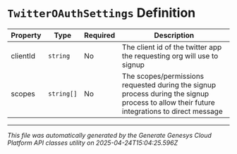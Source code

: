 # `TwitterOAuthSettings` Definition

| Property | Type | Required | Description |
|----------|------|----------|-------------|
| clientId | `string` | No | The client id of the twitter app the requesting org will use to signup |
| scopes | `string[]` | No | The scopes/permissions requested during the signup process during the signup process to allow their future integrations to direct message |

---

*This file was automatically generated by the Generate Genesys Cloud Platform API classes utility on 2025-04-24T15:04:25.596Z*